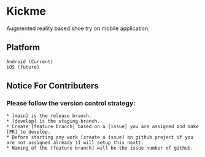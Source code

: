 # Kickme
Augmented reality based shoe try on mobile application.

## Platform
    Android (Current)
    iOS (future)
    
## Notice For Contributers
### Please follow the version control strategy:
    * [main] is the release branch.
    * [develop] is the staging branch.
    * Create [feature branch] based on a [issue] you are assigned and make [PR] to develop.
    * Before starting any work [create a issue] on github project if you are not assigned already (I will setup this next).
    * Naming of the [feature branch] will be the issue number of github.
